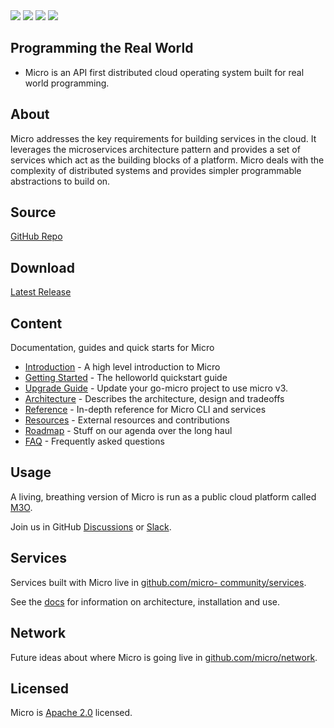 <div>
  <a href="https://github.com/micro-community/micro/stargazers"><img src="https://img.shields.io/github/last-commit/micro-community/micro" /></a>
  <a href="https://github.com/micro-community/micro/network/members"><img src="https://img.shields.io/github/forks/micro-community/micro?style=social" /></a>
  <a href="https://github.com/micro-community/micro/stargazers"><img src="https://img.shields.io/github/stars/micro-community/micro?style=social" /></a>
  <a href="https://m3o.com"><img src="https://img.shields.io/badge/micro-cloud-orange" /></a>
</div>

## Programming the Real World


+ Micro is an API first distributed cloud operating system built for real world programming.


## About

Micro addresses the key requirements for building services in the cloud. It leverages the microservices
architecture pattern and provides a set of services which act as the building blocks of a platform. Micro deals
with the complexity of distributed systems and provides simpler programmable abstractions to build on. 

## Source

[GitHub Repo](https://github.com/micro-community/micro)

## Download

[Latest Release](https://github.com/micro-community/micro/releases/latest)

## Content

Documentation, guides and quick starts for Micro

- [Introduction](introduction) - A high level introduction to Micro
- [Getting Started](getting-started) - The helloworld quickstart guide
- [Upgrade Guide](upgrade-guide) - Update your go-micro project to use micro v3.
- [Architecture](architecture) - Describes the architecture, design and tradeoffs
- [Reference](reference) - In-depth reference for Micro CLI and services
- [Resources](resources) - External resources and contributions
- [Roadmap](roadmap) - Stuff on our agenda over the long haul
- [FAQ](faq) - Frequently asked questions

## Usage


A living, breathing version of Micro is run as a public cloud platform called [M3O](https://m3o.com).


Join us in GitHub [Discussions](https://github.com/micro-community/micro/discussions) or [Slack](https://slack.m3o.com).

## Services

Services built with Micro live in [github.com/micro- community/services](https://github.com/micro/services).

See the [docs](https://micro.dev/docs) for information on architecture, installation and use.


## Network


Future ideas about where Micro is going live in [github.com/micro/network](https://github.com/micro/network).

## Licensed

Micro is [Apache 2.0](https://opensource.org/licenses/Apache-2.0) licensed.

